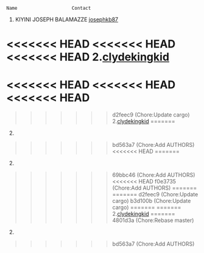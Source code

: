 
    Name                    Contact
1. KIYINI JOSEPH BALAMAZZE [josephkb87](https://github.com/josephkb87)

<<<<<<< HEAD
<<<<<<< HEAD
<<<<<<< HEAD
2.[clydekingkid](https://github.com/clydekingkid)
=======
<<<<<<< HEAD
<<<<<<< HEAD
<<<<<<< HEAD
=======
>>>>>>> d2feec9 (Chore:Update cargo)
2.[clydekingkid](https://github.com/clydekingkid)
=======
2.
>>>>>>> bd563a7 (Chore:Add AUTHORS)
<<<<<<< HEAD
=======
2.
>>>>>>> 69bbc46 (Chore:Add AUTHORS)
<<<<<<< HEAD
>>>>>>> f0e3735 (Chore:Add AUTHORS)
=======
=======
>>>>>>> d2feec9 (Chore:Update cargo)
>>>>>>> b3d100b (Chore:Update cargo)
=======
=======
2.[clydekingkid](https://github.com/clydekingkid)
=======
>>>>>>> 4801d3a (Chore:Rebase master)
2.
>>>>>>> bd563a7 (Chore:Add AUTHORS)
